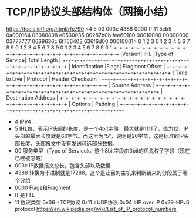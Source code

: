 # TCP/IP协议头部结构体（网摘小结）
https://tools.ietf.org/html/rfc790
<4 5 00 003c 4388 0000 ff 11 5cb5 0a000164 08080808 e0530035 00287b0b fee60100 00010000 00000000 03777777 0669636c 6f756403 636f6d00 00010001>
0                   1                   2                   3
0 1 2 3 4 5 6 7 8 9 0 1 2 3 4 5 6 7 8 9 0 1 2 3 4 5 6 7 8 9 0 1
+-+-+-+-+-+-+-+-+-+-+-+-+-+-+-+-+-+-+-+-+-+-+-+-+-+-+-+-+-+-+-+-+
|Version|  IHL  |Type of Service|          Total Length         |
+-+-+-+-+-+-+-+-+-+-+-+-+-+-+-+-+-+-+-+-+-+-+-+-+-+-+-+-+-+-+-+-+
|         Identification        |Flags|      Fragment Offset    |
+-+-+-+-+-+-+-+-+-+-+-+-+-+-+-+-+-+-+-+-+-+-+-+-+-+-+-+-+-+-+-+-+
|  Time to Live |    Protocol   |         Header Checksum       |
+-+-+-+-+-+-+-+-+-+-+-+-+-+-+-+-+-+-+-+-+-+-+-+-+-+-+-+-+-+-+-+-+
|                       Source Address                          |
+-+-+-+-+-+-+-+-+-+-+-+-+-+-+-+-+-+-+-+-+-+-+-+-+-+-+-+-+-+-+-+-+
|                    Destination Address                        |
+-+-+-+-+-+-+-+-+-+-+-+-+-+-+-+-+-+-+-+-+-+-+-+-+-+-+-+-+-+-+-+-+
|                    Options                    |    Padding    |
+-+-+-+-+-+-+-+-+-+-+-+-+-+-+-+-+-+-+-+-+-+-+-+-+-+-+-+-+-+-+-+-+
- 4 IPV4
- 5 IHL位，表示IP头部的长度，是一个4bit字段，最大就是1111了，值为12，IP头部的最大长度就是60字节。而这里为“5”，说明是20字节，这是标准的IP头部长度，头部报文中没有发送可选部分数据。　 
- 00 服务类型（Type of Service）。这个8bit字段由3bit的优先权子字段（现在已经被忽略）
- 003c IP数据报文总长，包含头部以及数据
- 4388 转换为十进制就是17288。这个是让目的主机来判断新来的分段属于哪个分组
- 0000 Flags和Fragment
- ff 是TTL
- 11 协议类型 0x06=>TCP协议 0x11=>UDP协议 0x04=>IP over IP 0x29=>IPv6 protocol  https://en.wikipedia.org/wiki/List_of_IP_protocol_numbers


